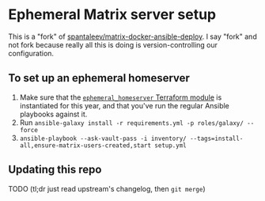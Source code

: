 # Ephemeral Matrix server setup

This is a "fork" of [spantaleev/matrix-docker-ansible-deploy](https://github.com/spantaleev/matrix-docker-ansible-deploy). I say "fork" and not fork because really all this is doing is version-controlling our configuration.

## To set up an ephemeral homeserver

1. Make sure that the [`ephemeral_homeserver` Terraform module](https://github.com/SeaGL/seagl-terraform/tree/8c8ae33c26c070b4d8fa29f099bd5bada79f84bd/ephemeral_homeserver) is instantiated for this year, and that you've run the regular Ansible playbooks against it.
2. Run `ansible-galaxy install -r requirements.yml -p roles/galaxy/ --force`
3. `ansible-playbook --ask-vault-pass -i inventory/ --tags=install-all,ensure-matrix-users-created,start setup.yml`

## Updating this repo

TODO (tl;dr just read upstream's changelog, then `git merge`)
